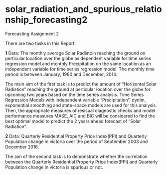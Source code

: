 # solar_radiation_and_spurious_relationship_forecasting2
Forecasting Assignment 2

There are two tasks in this Report.

**1** Data: The monthly average Solar Radiatoin reaching the ground on perticular location over the globe as dependent variable for time series regression model and monthly Precipitation on the same location as an independent variable for time series regression model. The monthly time period is between January, 1960 and December, 2014.
 
  The main aim of the first task is to predict the amount of “Horizontal Solar Radiation” reaching the ground at perticular location over the globe for upcoming two years based on the time series analysis. Time Series Regression Models with independent variable “Precipitation”, dynlm, exponential smoothing and state-space models are used for this analysis. Then, the appropriate measures of resisual diagnostic checks and model performance measures MASE, AIC and BIC will be considered to find the best optimal model to predict the 2 years ahead forecast of “Solar Radiation”.

**2** Data: Quarterly Residential Property Price Index(PPI) and Quarterly Population change in victoria over the period of September 2003 and December 2016.

  The aim of the second task is to demonstrate whether the correlation between the Quarterly Residential Property Price Index(PPI) and Quarterly Population change in victoria is spurious or not.
